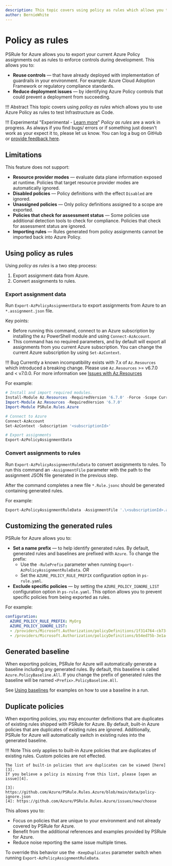 ```yaml
---
description: This topic covers using policy as rules which allows you to use Azure Policy as rules to test Infrastructure as Code.
author: BernieWhite
---
```


# Policy as rules

PSRule for Azure allows you to export your current Azure Policy assignments out as rules to enforce controls during development.
This allows you to:

- **Reuse controls** &mdash; that have already deployed with implementation of guardrails in your environment.
  For example: Azure Cloud Adoption Framework or regulatory compliance standards.
- **Reduce deployment issues** &mdash; by identifying Azure Policy controls that could prevent a deployment from succeeding.

!!! Abstract
    This topic covers using _policy as rules_ which allows you to use Azure Policy as rules to test Infrastructure as Code.

!!! Experimental "Experimental - [Learn more][1]"
    _Policy as rules_ are a work in progress.
    As always if you find bugs/ errors or if something just doesn't work as your expect it to, please let us know.
    You can log a bug on GitHub or [provide feedback here][2].

  [1]: ../versioning.md#experimental-features
  [2]: https://github.com/Azure/PSRule.Rules.Azure/discussions/1345

## Limitations

This feature does not support:

- **Resource provider modes** &mdash; evaluate data plane information exposed at runtime.
  Policies that target resource provider modes are automatically ignored.
- **Disabled policies** &mdash; Policy definitions with the effect `Disabled` are ignored.
- **Unassigned policies** &mdash; Only policy definitions assigned to a scope are exported.
- **Policies that check for assessment status** &mdash; Some policies use additional detection tools to check for compliance.
  Policies that check for assessment status are ignored.
- **Importing rules** &mdash; Rules generated from policy assignments cannot be imported back into Azure Policy.

## Using policy as rules

Using _policy as rules_ is a two step process:

1. Export assignment data from Azure.
2. Convert assignments to rules.

### Export assignment data

Run `Export-AzPolicyAssignmentData` to export assignments from Azure to an `*.assignment.json` file.

Key points:

- Before running this command, connect to an Azure subscription by installing the `Az` PowerShell module and using `Connect-AzAccount`.
- This command has no required parameters, and by default will export all assignments from you current Azure subscription.
  You can change the current Azure subscription by using `Set-AzContext`.

!!! Bug
    Currently a known incompatibility exists with 7.x of `Az.Resources` which introduced a breaking change.
    Please use `Az.Resources` >= v6.7.0 and < v7.0.0.
    For more information see [Issues with Az.Resources](../troubleshooting.md#issues-with-azresources)

For example:

```powershell title="PowerShell"
# Install and import required modules.
Install-Module Az.Resources -RequiredVersion '6.7.0' -Force -Scope CurrentUser
Import-Module Az.Resources -RequiredVersion '6.7.0'
Import-Module PSRule.Rules.Azure

# Connect to Azure
Connect-AzAccount
Set-AzContext -Subscription '<subscriptionId>'

# Export assignments
Export-AzPolicyAssignmentData
```

### Convert assignments to rules

Run `Export-AzPolicyAssignmentRuleData` to convert assignments to rules.
To run this command an `-AssignmentFile` parameter with the path to the assignment JSON file generated in the previous step.

After the command completes a new file `*.Rule.jsonc` should be generated containing generated rules.

For example:

```powershell title="PowerShell"
Export-AzPolicyAssignmentRuleData -AssignmentFile '.\<subscriptionId>.assignment.json'
```

## Customizing the generated rules

PSRule for Azure allows you to:

- **Set a name prefix** &mdash; to help identify generated rules.
  By default, generated rules and baselines are prefixed with `Azure`.
  To change the prefix:
  - Use the `-RulePrefix` parameter when running `Export-AzPolicyAssignmentRuleData`. _OR_
  - Set the `AZURE_POLICY_RULE_PREFIX` configuration option in `ps-rule.yaml`.
- **Exclude specific policies** &mdash; by setting the `AZURE_POLICY_IGNORE_LIST` configuration option in `ps-rule.yaml`.
  This option allows you to prevent specific policies from being exported as rules.

For example:

```yaml title="ps-rule.yaml"
configuration:
  AZURE_POLICY_RULE_PREFIX: MyOrg
  AZURE_POLICY_IGNORE_LIST:
  - /providers/Microsoft.Authorization/policyDefinitions/1f314764-cb73-4fc9-b863-8eca98ac36e9
  - /providers/Microsoft.Authorization/policyDefinitions/b54ed75b-3e1a-44ac-a333-05ba39b99ff0
```

## Generated baseline

<!-- module:version v1.33.0 -->

When exporting policies, PSRule for Azure will automatically generate a baseline including any generated rules.
By default, this baseline is called `Azure.PolicyBaseline.All`.
If you change the prefix of generated rules the baseline will be named `<Prefix>.PolicyBaseline.All`.

See [Using baselines](../working-with-baselines.md#using-baselines) for examples on how to use a baseline in a run.

## Duplicate policies

<!-- module:version v1.33.0 -->

When exporting policies, you may encounter definitions that are duplicates of existing rules shipped with PSRule for Azure.
By default, built-in Azure policies that are duplicates of existing rules are ignored.
Additionally, PSRule for Azure will automatically switch in existing rules into the generated baseline.

!!! Note
    This only applies to built-in Azure policies that are duplicates of existing rules.
    Custom policies are not effected.

    The list of built-in policies that are duplicates can be viewed [here][3].
    If you believe a policy is missing from this list, please [open an issue][4].

    [3]: https://github.com/Azure/PSRule.Rules.Azure/blob/main/data/policy-ignore.json
    [4]: https://github.com/Azure/PSRule.Rules.Azure/issues/new/choose

This allows you to:

- Focus on policies that are unique to your environment and not already covered by PSRule for Azure.
- Benefit from the additional references and examples provided by PSRule for Azure.
- Reduce noise reporting the same issue multiple times.

To override this behavior use the `-KeepDuplicates` parameter switch when running `Export-AzPolicyAssignmentRuleData`.
